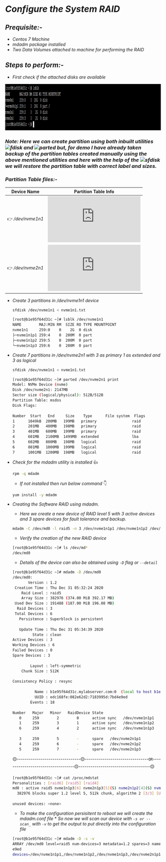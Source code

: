 # _Configure the System RAID_

## _Prequisite:-_
 *  _Centos 7 Machine_
 * _mdadm package installed_
 * _Two Data Volumes attached  to machine for performing the RAID_
 
## _Steps to perform:-_
 * _First check if the attached disks are available_
<p align="centre">
  <img width="950" height="150" src="https://github.com/samblake30/Linux/blob/main/RAID%20Configuration/src/img1.png">  
</p>

### ***Note:*** _Here we can create partition using both inbuilt utilities ![fdisk](https://img.shields.io/badge/Utility-fdisk-yellow?style=plastic&logo=appveyor) and ![parted](https://img.shields.io/badge/Utility-Parted-orange?style=plastic&logo=appveyor) but, for demo I have already taken backup of the partition tables created manually using the above mentioned utilities and here with the help of the ![sfdisk](https://img.shields.io/badge/Utility-sfdisk-brightgreen?style=plastic&logo=appveyor) we will restore the partition table with correct label and sizes._

### _Partition Table files:-_

Device Name      |  Partition Table Info
-----------      | --------------------
:point_right: _/dev/nvme1n1_  | ***![nvme1n1.txt](https://github.com/samblake30/Linux/blob/main/RAID%20Configuration/src/Partition%20files/nvme1n1.txt)***
:point_right: _/dev/nvme2n1_  | ***![nvme2n1.txt](https://github.com/samblake30/Linux/blob/main/RAID%20Configuration/src/Partition%20files/nvme2n1.txt)***


 * _Create 3 partitions in /dev/nvme1n1 device_
   ```bash
   sfdisk /dev/nvme1n1 < nvme1n1.txt
   ```
   
   ```bash
   [root@b1e95f64d31c ~]# lsblk /dev/nvme1n1
   NAME        MAJ:MIN RM  SIZE RO TYPE MOUNTPOINT
   nvme1n1     259:0    0    2G  0 disk
   ├─nvme1n1p1 259:4    0  200M  0 part
   ├─nvme1n1p2 259:5    0  200M  0 part
   └─nvme1n1p3 259:6    0  200M  0 part
   ```
* _Create 7 partitions in /dev/nvme2n1 with 3 as primary 1 as extended and 3 as logical_

   ```bash
   sfdisk /dev/nvme1n1 < nvme1n1.txt
   ```
   
   ```bash
   [root@b1e95f64d31c ~]# parted /dev/nvme2n1 print
   Model: NVMe Device (nvme)
   Disk /dev/nvme2n1: 2147MB
   Sector size (logical/physical): 512B/512B
   Partition Table: msdos
   Disk Flags: 

   Number  Start   End     Size    Type      File system  Flags
   1      1049kB  200MB   199MB   primary                raid
   2      201MB   400MB   198MB   primary                raid
   3      401MB   600MB   199MB   primary                raid
   4      601MB   2100MB  1499MB  extended               lba
   5      602MB   800MB   198MB   logical                raid
   6      801MB   1000MB  199MB   logical                raid
   7      1001MB  1200MB  198MB   logical                raid
  ```

 * _Check for the mdadm utility is installed_
    :+1:
    ```bash
    rpm -q mdadm
    ```
    * _If not installed then run below command_ :point_down:
    ```bash
    yum install -y mdadm
    ```
 * _Creating the Software RAID using mdadm._
 
    * _Here we create a new device of RAID level 5 with 3 active devices and 3 spare devices for fault tolerance and backup._
    ```bash
    mdadm -C /dev/md0 -l raid5 -n 3 /dev/nvme1n1p1 /dev/nvme1n1p2 /dev/nvme1n1p3 -x 3 /dev/nvme2n1p1 /dev/nvme2n1p2 /dev/nvme2n1p3
    ```
    * _Verify the creation of the new RAID device_
    ```bash
    [root@b1e95f64d31c ~]# ls /dev/md*
    /dev/md0
    ```
    * _Details of the device can also be obtained using ``-D`` flag or ``--detail``_
    ```bash
    [root@b1e95f64d31c ~]# mdadm -D /dev/md0
    /dev/md0:
           Version : 1.2
     Creation Time : Thu Dec 31 05:32:24 2020
        Raid Level : raid5
        Array Size : 382976 (374.00 MiB 392.17 MB)
     Used Dev Size : 191488 (187.00 MiB 196.08 MB)
      Raid Devices : 3
     Total Devices : 6
       Persistence : Superblock is persistent

       Update Time : Thu Dec 31 05:34:39 2020
             State : clean 
    Active Devices : 3
    Working Devices : 6
    Failed Devices : 0
    Spare Devices : 3

            Layout : left-symmetric
        Chunk Size : 512K

    Consistency Policy : resync

              Name : b1e95f64d31c.mylabserver.com:0  (local to host b1e95f64d31c.mylabserver.com)
              UUID : edc168fe:082e62d2:7183995d:7bd4e9ed
            Events : 18

    Number   Major   Minor   RaidDevice State
       0     259        2        0      active sync   /dev/nvme1n1p1
       1     259        3        1      active sync   /dev/nvme1n1p2
       6     259        4        2      active sync   /dev/nvme1n1p3

       3     259        5        -      spare   /dev/nvme2n1p1
       4     259        6        -      spare   /dev/nvme2n1p2
       5     259        7        -      spare   /dev/nvme2n1p3
    ```
    :yellow_circle:--------------------------------:yellow_circle:--------------------------------```OR```-----------------------------------:yellow_circle:------------------------------------:yellow_circle:
    ```bash
    [root@b1e95f64d31c ~]# cat /proc/mdstat
    Personalities : [raid6] [raid5] [raid4] 
    md0 : active raid5 nvme1n1p3[6] nvme2n1p3[5](S) nvme2n1p2[4](S) nvme2n1p1[3](S) nvme1n1p2[1] nvme1n1p1[0]
      382976 blocks super 1.2 level 5, 512k chunk, algorithm 2 [3/3] [UUU]
      
    unused devices: <none>
    ```
    * _To make the configuration persisitent to reboot we will create the mdadm.conf file_
          * _So now we will scan our device with ``-s or --scan_`` with ``-v`` to get the output to put directly into the configuration file_
    ```bash
    [root@b1e95f64d31c ~]# mdadm -D -s -v 
    ARRAY /dev/md0 level=raid5 num-devices=3 metadata=1.2 spares=3 name=b1e95f64d31c.mylabserver.com:0 UUID=edc168fe:082e62d2:7183995d:7bd4
    e9ed
    devices=/dev/nvme1n1p1,/dev/nvme1n1p2,/dev/nvme1n1p3,/dev/nvme2n1p1,/dev/nvme2n1p2,/dev/nvme2n1p3
    ```
    
    

